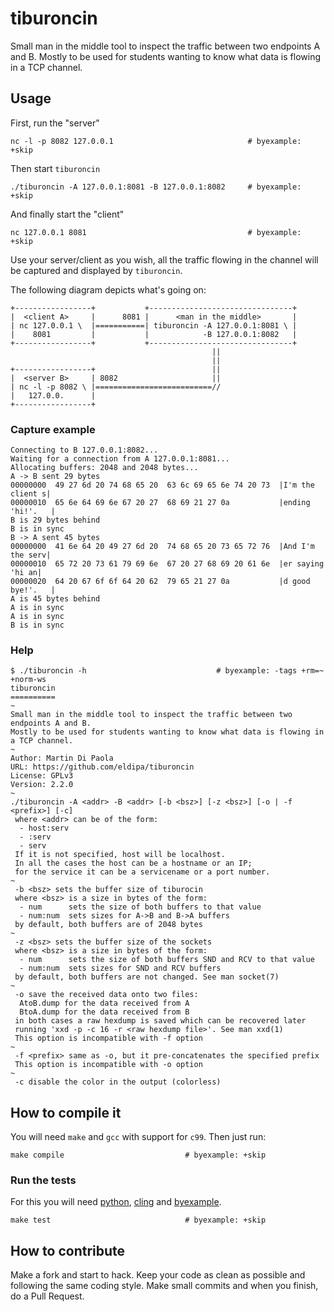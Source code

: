 # tiburoncin

Small man in the middle tool to inspect the traffic between two endpoints A and B.
Mostly to be used for students wanting to know what data is flowing in a TCP channel.

## Usage

First, run the "server"

```shell
nc -l -p 8082 127.0.0.1                              # byexample: +skip
```

Then start ``tiburoncin``

```shell
./tiburoncin -A 127.0.0.1:8081 -B 127.0.0.1:8082     # byexample: +skip
```

And finally start the "client"

```shell
nc 127.0.0.1 8081                                    # byexample: +skip
```

Use your server/client as you wish, all the traffic flowing in
the channel will be captured and displayed by ``tiburoncin``.

The following diagram depicts what's going on:

```
+-----------------+           +--------------------------------+
|  <client A>     |      8081 |      <man in the middle>       |
| nc 127.0.0.1 \  |===========| tiburoncin -A 127.0.0.1:8081 \ |
|    8081         |           |            -B 127.0.0.1:8082   |
+-----------------+           +--------------------------------+
                                             ||
                                             ||
+-----------------+                          ||
|  <server B>     | 8082                     ||
| nc -l -p 8082 \ |==========================//
|   127.0.0.      |
+-----------------+
```

### Capture example

```
Connecting to B 127.0.0.1:8082...
Waiting for a connection from A 127.0.0.1:8081...
Allocating buffers: 2048 and 2048 bytes...
A -> B sent 29 bytes
00000000  49 27 6d 20 74 68 65 20  63 6c 69 65 6e 74 20 73  |I'm the client s|
00000010  65 6e 64 69 6e 67 20 27  68 69 21 27 0a           |ending 'hi!'.   |
B is 29 bytes behind
B is in sync
B -> A sent 45 bytes
00000000  41 6e 64 20 49 27 6d 20  74 68 65 20 73 65 72 76  |And I'm the serv|
00000010  65 72 20 73 61 79 69 6e  67 20 27 68 69 20 61 6e  |er saying 'hi an|
00000020  64 20 67 6f 6f 64 20 62  79 65 21 27 0a           |d good bye!'.   |
A is 45 bytes behind
A is in sync
A is in sync
B is in sync
```

### Help

```shell
$ ./tiburoncin -h                             # byexample: -tags +rm=~ +norm-ws
tiburoncin
==========
~
Small man in the middle tool to inspect the traffic between two endpoints A and B.
Mostly to be used for students wanting to know what data is flowing in a TCP channel.
~
Author: Martin Di Paola
URL: https://github.com/eldipa/tiburoncin
License: GPLv3
Version: 2.2.0
~
./tiburoncin -A <addr> -B <addr> [-b <bsz>] [-z <bsz>] [-o | -f <prefix>] [-c]
 where <addr> can be of the form:
  - host:serv
  - :serv
  - serv
 If it is not specified, host will be localhost.
 In all the cases the host can be a hostname or an IP;
 for the service it can be a servicename or a port number.
~
 -b <bsz> sets the buffer size of tiburocin
 where <bsz> is a size in bytes of the form:
  - num      sets the size of both buffers to that value
  - num:num  sets sizes for A->B and B->A buffers
 by default, both buffers are of 2048 bytes
~
 -z <bsz> sets the buffer size of the sockets
 where <bsz> is a size in bytes of the form:
  - num      sets the size of both buffers SND and RCV to that value
  - num:num  sets sizes for SND and RCV buffers
 by default, both buffers are not changed. See man socket(7)
~
 -o save the received data onto two files:
  AtoB.dump for the data received from A
  BtoA.dump for the data received from B
 in both cases a raw hexdump is saved which can be recovered later
 running 'xxd -p -c 16 -r <raw hexdump file>'. See man xxd(1)
 This option is incompatible with -f option
~
 -f <prefix> same as -o, but it pre-concatenates the specified prefix
 This option is incompatible with -o option
~
 -c disable the color in the output (colorless)

```

## How to compile it

You will need ``make`` and ``gcc`` with support for ``c99``. Then just run:

```shell
make compile                           # byexample: +skip
```

### Run the tests

For this you will need [python](https://www.python.org/downloads/),
[cling](https://github.com/root-project/cling) and
[byexample](https://byexamples.github.io/byexample/).

```shell
make test                              # byexample: +skip
```

## How to contribute

Make a fork and start to hack.
Keep your code as clean as possible and following the same coding style.
Make small commits and when you finish, do a Pull Request.
